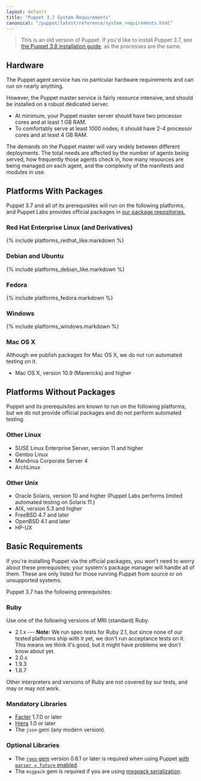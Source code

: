 ```yaml
---
layout: default
title: "Puppet 3.7 System Requirements"
canonical: "/puppet/latest/reference/system_requirements.html"
---
```


> This is an old version of Puppet. If you'd like to install Puppet 3.7, see [the Puppet 3.8 installation guide](/puppet/3.8/reference/pre_install.html), as the processes are the same.

Hardware
-----

The Puppet agent service has no particular hardware requirements and can run on nearly anything.

However, the Puppet master service is fairly resource intensive, and should be installed on a robust dedicated server.

* At minimum, your Puppet master server should have two processor cores and at least 1 GB RAM.
* To comfortably serve at least 1000 nodes, it should have 2-4 processor cores and at least 4 GB RAM.

The demands on the Puppet master will vary widely between different deployments. The total needs are affected by the number of agents being served, how frequently those agents check in, how many resources are being managed on each agent, and the complexity of the manifests and modules in use.

Platforms With Packages
-----

Puppet 3.7 and all of its prerequisites will run on the following platforms, and Puppet Labs provides official packages in [our package repositories.](/guides/puppetlabs_package_repositories.html)

### Red Hat Enterprise Linux (and Derivatives)

{% include platforms_redhat_like.markdown %}

### Debian and Ubuntu

{% include platforms_debian_like.markdown %}

### Fedora

{% include platforms_fedora.markdown %}

### Windows

{% include platforms_windows.markdown %}

### Mac OS X

Although we publish packages for Mac OS X, we do not run automated testing on it.

- Mac OS X, version 10.9 (Mavericks) and higher

Platforms Without Packages
-----

Puppet and its prerequisites are known to run on the following platforms, but we do not provide official packages and do not perform automated testing.

### Other Linux

- SUSE Linux Enterprise Server, version 11 and higher
- Gentoo Linux
- Mandriva Corporate Server 4
- ArchLinux

### Other Unix

- Oracle Solaris, version 10 and higher (Puppet Labs performs limited automated testing on Solaris 11.)
- AIX, version 5.3 and higher
- FreeBSD 4.7 and later
- OpenBSD 4.1 and later
- HP-UX

Basic Requirements
-----

If you're installing Puppet via the official packages, you won't need to worry about these prerequisites; your system's package manager will handle all of them. These are only listed for those running Puppet from source or on unsupported systems.

Puppet 3.7 has the following prerequisites:

### Ruby

Use one of the following versions of MRI (standard) Ruby:

* 2.1.x --- **Note:** We run spec tests for Ruby 2.1, but since none of our tested platforms ship with it yet, we don't run acceptance tests on it. This means we think it's good, but it might have problems we don't know about yet.
* 2.0.x
* 1.9.3
* 1.8.7

Other interpreters and versions of Ruby are not covered by our tests, and may or may not work.

### Mandatory Libraries

- [Facter](http://www.puppetlabs.com/puppet/related-projects/facter/) 1.7.0 or later
- [Hiera](/hiera/latest/) 1.0 or later
- The `json` gem (any modern version).

### Optional Libraries

- The [`rgen` gem](http://ruby-gen.org/downloads) version 0.6.1 or later is required when using Puppet [with `parser = future` enabled](./experiments_future.html).
- The `msgpack` gem is required if you are using [msgpack serialization](./experiments_msgpack.html).
